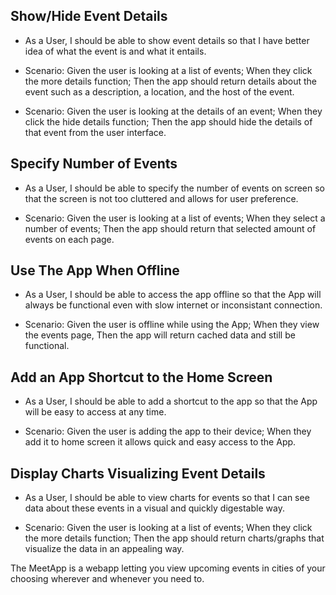## Show/Hide Event Details
* As a User, I should be able to show event details so that I have better idea of what the event is and what it entails.

* Scenario: Given the user is looking at a list of events; When they click the more details function; Then the app should return details about the event such as a description, a location, and the host of the event.

* Scenario: Given the user is looking at the details of an event; When they click the hide details function; Then the app should hide the details of that event from the user interface.

## Specify Number of Events
* As a User, I should be able to specify the number of events on screen so that the screen is not too cluttered and allows for user preference.

* Scenario: Given the user is looking at a list of events; When they select a number of events; Then the app should return that selected amount of events on each page.

## Use The App When Offline
* As a User, I should be able to access the app offline so that the App will always be functional even with slow internet or inconsistant connection.

* Scenario: Given the user is offline while using the App; When they view the events page, Then the app will return cached data and still be functional.

## Add an App Shortcut to the Home Screen

* As a User, I should be able to add a shortcut to the app so that the App will be easy to access at any time.

* Scenario: Given the user is adding the app to their device; When they add it to home screen it allows quick and easy access to the App.

## Display Charts Visualizing Event Details

* As a User, I should be able to view charts for events so that I can see data about these events in a visual and quickly digestable way.

* Scenario: Given the user is looking at a list of events; When they click the more details function; Then the app should return charts/graphs that visualize the data in an appealing way.

The MeetApp is a webapp letting you view upcoming events in cities of your choosing wherever and whenever you need to.
